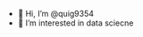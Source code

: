 - 👋 Hi, I’m @quig9354
- 👀 I’m interested in data sciecne

<!---
quig9354/quig9354 is a ✨ special ✨ repository because its `README.md` (this file) appears on your GitHub profile.
You can click the Preview link to take a look at your changes.
--->

